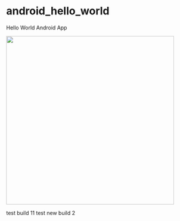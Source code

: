 android_hello_world
===================

Hello World Android App

<img src="http://i.imgur.com/dio0DXF.png" width="450" />

test build 11
test new build 2
